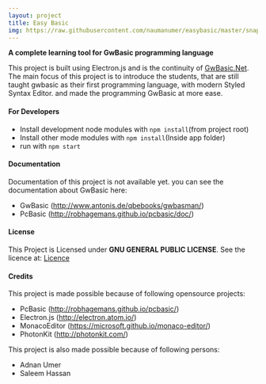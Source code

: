 ```yaml
---
layout: project
title: Easy Basic
img: https://raw.githubusercontent.com/naumanumer/easybasic/master/snaps/Editor.png
---
```

**A complete learning tool for GwBasic programming language**

This project is built using Electron.js and is the continuity of [GwBasic.Net](http://www.github.com/naumanumer/gwbasic.net).  The main focus of this project is to introduce the students, that are still taught gwbasic as their first programming language, with modern Styled Syntax Editor. and made the programming GwBasic at more ease.

#### For Developers

* Install development node modules with `npm install`(from project root)
* Install other mode modules with `npm install`(Inside app folder)
* run with `npm start`

#### Documentation

Documentation of this project is not available yet.
you can see the documentation about GwBasic here:
* GwBasic (http://www.antonis.de/qbebooks/gwbasman/)
* PcBasic (http://robhagemans.github.io/pcbasic/doc/)

#### License

This Project is Licensed under **GNU GENERAL PUBLIC LICENSE**. See the licence at:
[Licence](../blob/master/LICENSE)

#### Credits

This project is made possible because of following opensource projects:

* PcBasic (http://robhagemans.github.io/pcbasic/)
* Electron.js (http://electron.atom.io/)
* MonacoEditor (https://microsoft.github.io/monaco-editor/)
* PhotonKit (http://photonkit.com/)

This project is also made possible because of following persons:
* Adnan Umer
* Saleem Hassan
